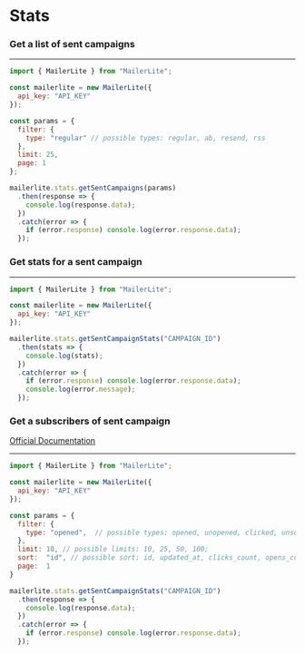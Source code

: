 # Stats


### Get a list of sent campaigns

---
```javascript
import { MailerLite } from "MailerLite";

const mailerlite = new MailerLite({
  api_key: "API_KEY"
});

const params = {
  filter: {
    type: "regular" // possible types: regular, ab, resend, rss
  },
  limit: 25,
  page: 1
};

mailerlite.stats.getSentCampaigns(params)
  .then(response => {
    console.log(response.data);
  })
  .catch(error => {
    if (error.response) console.log(error.response.data);
  });
```

### Get stats for a sent campaign

---
```javascript
import { MailerLite } from "MailerLite";

const mailerlite = new MailerLite({
  api_key: "API_KEY"
});

mailerlite.stats.getSentCampaignStats("CAMPAIGN_ID")
  .then(stats => {
    console.log(stats);
  })
  .catch(error => {
    if (error.response) console.log(error.response.data);
    console.log(error.message);
  });
```

###  Get a subscribers of sent campaign
[Official Documentation](https://developers.mailerlite.com/docs/campaigns.html#get-subscribers-activity-of-a-sent-campaign)

---
```javascript
import { MailerLite } from "MailerLite";

const mailerlite = new MailerLite({
  api_key: "API_KEY"
});

const params = {
  filter: {
    type: "opened",  // possible types: opened, unopened, clicked, unsubscribed, forwarded, hardbounced, softbounced, junk
  },
  limit: 10, // possible limits: 10, 25, 50, 100;
  sort:  "id", // possible sort: id, updated_at, clicks_count, opens_count;
  page:  1
}

mailerlite.stats.getSentCampaignStats("CAMPAIGN_ID")
  .then(response => {
    console.log(response.data);
  })
  .catch(error => {
    if (error.response) console.log(error.response.data);
  });
```
